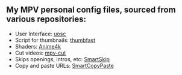 

## My MPV personal config files, sourced from various repositories:


- User Interface: [uosc](https://github.com/tomasklaen/uosc)
- Script for thumbnails: [thumbfast](https://github.com/po5/thumbfast)
- Shaders: [Anime4k](https://github.com/bloc97/Anime4K)
- Cut videos: [mpv-cut](https://github.com/f0e/mpv-cut)
- Skips openings, intros, etc: [SmartSkip](https://github.com/Eisa01/mpv-scripts?tab=readme-ov-file#smartskip)
- Copy and paste URLs: [SmartCopyPaste](https://github.com/Eisa01/mpv-scripts?tab=readme-ov-file#smartcopypaste)
